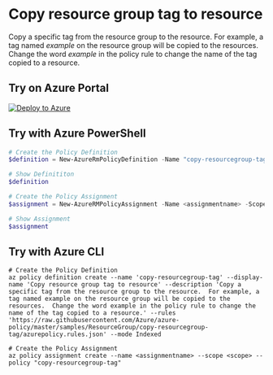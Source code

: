 # Copy resource group tag to resource

Copy a specific tag from the resource group to the resource.  For example, a tag named *example* on the resource group will be copied to the resources.  Change the word *example* in the policy rule to change the name of the tag copied to a resource.

## Try on Azure Portal

[![Deploy to Azure](http://azuredeploy.net/deploybutton.png)](https://portal.azure.com/#blade/Microsoft_Azure_Policy/CreatePolicyDefinitionBlade/uri/https%3A%2F%2Fraw.githubusercontent.com%2FAzure%2Fazure-policy%2Fmaster%2Fsamples%2FResourceGroup%2Fcopy-resourcegroup-tag%2Fazurepolicy.json)

## Try with Azure PowerShell

````powershell
# Create the Policy Definition
$definition = New-AzureRmPolicyDefinition -Name "copy-resourcegroup-tag" -DisplayName "Copy resource group tag to resource" -description "Copy a specific tag from the resource group to the resource.  For example, a tag named example on the resource group will be copied to the resources.  Change the word example in the policy rule to change the name of the tag copied to a resource." -Policy 'https://raw.githubusercontent.com/Azure/azure-policy/master/samples/ResourceGroup/copy-resourcegroup-tag/azurepolicy.rules.json' -Mode Indexed

# Show Definititon
$definition

# Create the Policy Assignment
$assignment = New-AzureRMPolicyAssignment -Name <assignmentname> -Scope <scope> -PolicyDefinition $definition

# Show Assignment
$assignment 
````

## Try with Azure CLI

````cli
# Create the Policy Definition
az policy definition create --name 'copy-resourcegroup-tag' --display-name 'Copy resource group tag to resource' --description 'Copy a specific tag from the resource group to the resource.  For example, a tag named example on the resource group will be copied to the resources.  Change the word example in the policy rule to change the name of the tag copied to a resource.' --rules 'https://raw.githubusercontent.com/Azure/azure-policy/master/samples/ResourceGroup/copy-resourcegroup-tag/azurepolicy.rules.json' --mode Indexed

# Create the Policy Assignment
az policy assignment create --name <assignmentname> --scope <scope> --policy "copy-resourcegroup-tag" 

````
